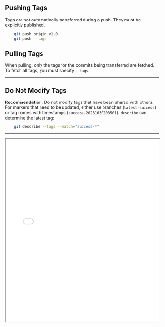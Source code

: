 ## Pushing Tags

Tags are not automatically transferred during a push.
They must be explicitly published.

```bash
    git push origin v1.0
    git push --tags
```

## Pulling Tags

When pulling, only the tags for the commits being transferred are fetched.
To fetch all tags, you must specify `--tags`.

---

## Do Not Modify Tags

**Recommendation**: Do not modify tags that have been shared with others.
For markers that need to be updated, either use branches (`latest-success`)
or tag names with timestamps (`success-20231030203501`).
`describe` can determine the latest tag:

```bash
    git describe --tags --match="success-*"
```

---

<iframe src="markdown-git-uebungen/aufgabe-zusammenarbeit-tags.html" width="100%" height="600px" ></iframe>

